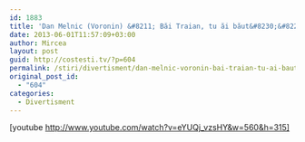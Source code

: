 ```yaml
---
id: 1883
title: 'Dan Melnic (Voronin) &#8211; Băi Traian, tu ăi băut&#8230;&#8221;'
date: 2013-06-01T11:57:09+03:00
author: Mircea
layout: post
guid: http://costesti.tv/?p=604
permalink: /stiri/divertisment/dan-melnic-voronin-bai-traian-tu-ai-baut/
original_post_id:
  - "604"
categories:
  - Divertisment
---
```

[youtube http://www.youtube.com/watch?v=eYUQj_vzsHY&w=560&h=315]